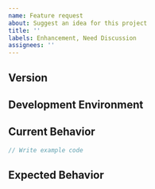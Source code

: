 ```yaml
---
name: Feature request
about: Suggest an idea for this project
title: ''
labels: Enhancement, Need Discussion
assignees: ''
---
```


<!--
Thank you for your contribution.

When it comes to write an issue, please, use the template below.
To use the template is mandatory for submit new issue and we won't reply the issue that without the template.

And you can write template's contents in Korean also.
-->

<!-- TEMPLATE -->

## Version

<!-- Write the version of the imageEditor you are currently using. -->

## Development Environment

<!-- Write the browser type, OS and so on -->

## Current Behavior

<!-- Write a description of the current operation. You can add sample code, 'CodePen' or 'jsfiddle' links. -->

```js
// Write example code
```

## Expected Behavior

<!-- Write a description of the future action. -->
